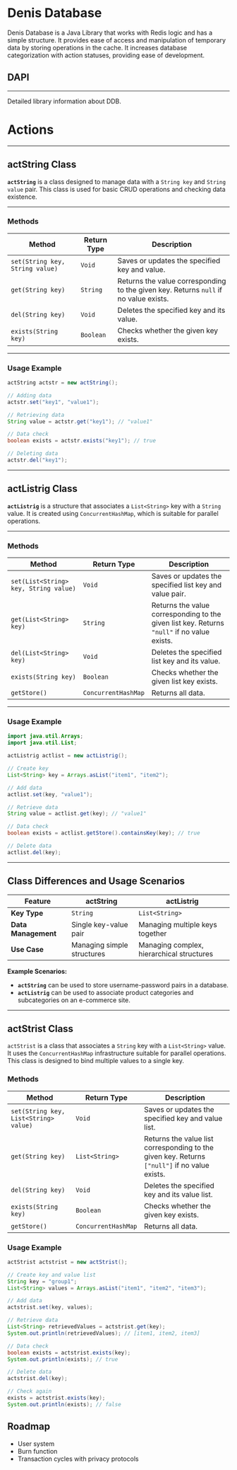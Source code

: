 # Denis Database

Denis Database is a Java Library that works with Redis logic and has a simple structure. It provides ease of access and manipulation of temporary data by storing operations in the cache. It increases database categorization with action statuses, providing ease of development.

## DAPI

---
Detailed library information about DDB.

# Actions

---

## actString Class

**`actString`** is a class designed to manage data with a `String key` and `String value` pair. This class is used for basic CRUD operations and checking data existence.

---

### **Methods**
| Method                   | Return Type | Description |
|-------------------------|-------------|-------------|
| `set(String key, String value)` | `Void`      | Saves or updates the specified key and value. |
| `get(String key)`     | `String`    | Returns the value corresponding to the given key. Returns `null` if no value exists. |
| `del(String key)`     | `Void`      | Deletes the specified key and its value. |
| `exists(String key)`  | `Boolean`   | Checks whether the given key exists. |

---

### **Usage Example**
```java
actString actstr = new actString();

// Adding data
actstr.set("key1", "value1");

// Retrieving data
String value = actstr.get("key1"); // "value1"

// Data check
boolean exists = actstr.exists("key1"); // true

// Deleting data
actstr.del("key1");
```

---

## actListrig Class

**`actListrig`** is a structure that associates a `List<String>` key with a `String` value. It is created using `ConcurrentHashMap`, which is suitable for parallel operations.

---

### **Methods**
| Method                     | Return Type         | Description |
|----------------------------|---------------------|-------------|
| `set(List<String> key, String value)` | `Void`            | Saves or updates the specified list key and value pair. |
| `get(List<String> key)`   | `String`          | Returns the value corresponding to the given list key. Returns `"null"` if no value exists. |
| `del(List<String> key)`   | `Void`            | Deletes the specified list key and its value. |
| `exists(String key)`      | `Boolean`         | Checks whether the given list key exists. |
| `getStore()`              | `ConcurrentHashMap` | Returns all data. |

---

### **Usage Example**
```java
import java.util.Arrays;
import java.util.List;

actListrig actlist = new actListrig();

// Create key
List<String> key = Arrays.asList("item1", "item2");

// Add data
actlist.set(key, "value1");

// Retrieve data
String value = actlist.get(key); // "value1"

// Data check
boolean exists = actlist.getStore().containsKey(key); // true

// Delete data
actlist.del(key);
```

---

## Class Differences and Usage Scenarios

| Feature         | actString                        | actListrig                           |
|-----------------|----------------------------------|--------------------------------------|
| **Key Type**    | `String`                        | `List<String>`                      |
| **Data Management**| Single key-value pair    | Managing multiple keys together     |
| **Use Case**    | Managing simple structures       | Managing complex, hierarchical structures |

**Example Scenarios:**
- **`actString`** can be used to store username-password pairs in a database.
- **`actListrig`** can be used to associate product categories and subcategories on an e-commerce site.

---

## actStrist Class

`actStrist` is a class that associates a `String` key with a `List<String>` value. It uses the `ConcurrentHashMap` infrastructure suitable for parallel operations. This class is designed to bind multiple values to a single key.

### Methods

| Method                             | Return Type             | Description                                                |
|------------------------------------|-------------------------|-------------------------------------------------------------|
| `set(String key, List<String> value)` | `Void`               | Saves or updates the specified key and value list. |
| `get(String key)`                 | `List<String>`         | Returns the value list corresponding to the given key. Returns `["null"]` if no value exists. |
| `del(String key)`                 | `Void`                | Deletes the specified key and its value list.          |
| `exists(String key)`              | `Boolean`             | Checks whether the given key exists. |
| `getStore()`                      | `ConcurrentHashMap`   | Returns all data.                                   |

### Usage Example

```java
actStrist actstrist = new actStrist();

// Create key and value list
String key = "group1";
List<String> values = Arrays.asList("item1", "item2", "item3");

// Add data
actstrist.set(key, values);

// Retrieve data
List<String> retrievedValues = actstrist.get(key);
System.out.println(retrievedValues); // [item1, item2, item3]

// Data check
boolean exists = actstrist.exists(key);
System.out.println(exists); // true

// Delete data
actstrist.del(key);

// Check again
exists = actstrist.exists(key);
System.out.println(exists); // false
```

## Roadmap

- User system
- Burn function
- Transaction cycles with privacy protocols
